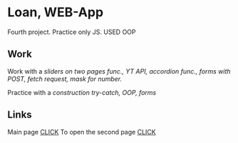 # Loan, WEB-App
Fourth project. Practice only JS. USED OOP

## Work
Work with a *sliders on two pages func., YT API, accordion func., forms with POST, fetch request, mask for number.*

Practice with a *construction try-catch, OOP, forms*

## Links
Main page [CLICK](https://arsaide.github.io/loan/)
To open the second page [CLICK](ttps://arsaide.github.io/loan/modules.html)
